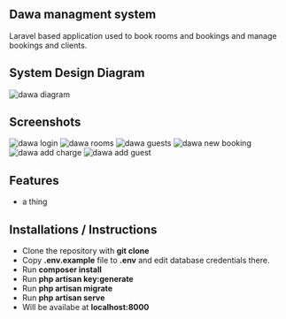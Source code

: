 ## Dawa managment system

Laravel based application used to book rooms and bookings and manage bookings and clients.

## System Design Diagram

![dawa diagram](https://i.imgur.com/LBfVKWR.png)

## Screenshots
![dawa login](https://i.imgur.com/trV4uch.png)
![dawa rooms](https://i.imgur.com/TapyAvr.png)
![dawa guests](https://i.imgur.com/BjVvotV.png)
![dawa new booking](https://i.imgur.com/CNowcOo.png)
![dawa add charge](https://i.imgur.com/hCXVYkt.png)
![dawa add guest](https://i.imgur.com/4fASvUq.png)


## Features
- a thing

## Installations / Instructions

* Clone the repository with **git clone**
* Copy **.env.example** file to **.env** and edit database credentials there.
* Run **composer install**
* Run **php artisan key:generate**
* Run **php artisan migrate**
* Run **php artisan serve**
* Will be availabe at **localhost:8000**
